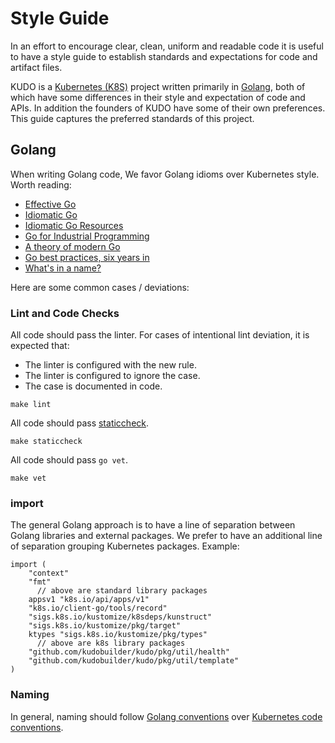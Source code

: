 # Style Guide

In an effort to encourage clear, clean, uniform and readable code it is useful to have a style guide to establish standards and expectations for code and artifact files.

KUDO is a [Kubernetes (K8S)](https://kubernetes.io/) project written primarily in [Golang](https://golang.org/), both of which have some differences in their style and expectation of code and APIs. In addition the founders of KUDO have some of their own preferences. This guide captures the preferred standards of this project.

## Golang

When writing Golang code, We favor Golang idioms over Kubernetes style. Worth reading:

* [Effective Go](https://golang.org/doc/effective_go.html)
* [Idiomatic Go](https://dmitri.shuralyov.com/idiomatic-go)
* [Idiomatic Go Resources](https://medium.com/@dgryski/idiomatic-go-resources-966535376dba)
* [Go for Industrial Programming](https://peter.bourgon.org/go-for-industrial-programming/)
* [A theory of modern Go](https://peter.bourgon.org/blog/2017/06/09/theory-of-modern-go.html)
* [Go best practices, six years in](https://peter.bourgon.org/go-best-practices-2016/)
* [What's in a name?](https://talks.golang.org/2014/names.slide#1)

Here are some common cases / deviations:

### Lint and Code Checks

All code should pass the linter. For cases of intentional lint deviation, it is expected that:

* The linter is configured with the new rule.
* The linter is configured to ignore the case.
* The case is documented in code.

`make lint`

All code should pass [staticcheck](http://staticcheck.io/).

`make staticcheck`

All code should pass `go vet`.

`make vet`


### import

The general Golang approach is to have a line of separation between Golang libraries and external packages. We prefer to have an additional line of separation grouping Kubernetes packages. Example:

```
import (
	"context"
	"fmt"
      // above are standard library packages
	appsv1 "k8s.io/api/apps/v1"
	"k8s.io/client-go/tools/record"
	"sigs.k8s.io/kustomize/k8sdeps/kunstruct"
	"sigs.k8s.io/kustomize/pkg/target"
	ktypes "sigs.k8s.io/kustomize/pkg/types"
      // above are k8s library packages
	"github.com/kudobuilder/kudo/pkg/util/health"
	"github.com/kudobuilder/kudo/pkg/util/template"
)
```

### Naming

In general, naming should follow [Golang conventions](https://golang.org/doc/effective_go.html#names) over [Kubernetes code conventions](https://github.com/kubernetes/community/blob/master/contributors/guide/coding-conventions.md#code-conventions).
